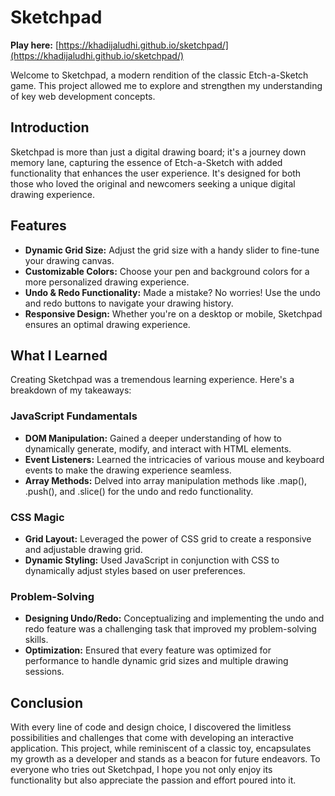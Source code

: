 # Sketchpad

**Play here:** [https://khadijaludhi.github.io/sketchpad/](https://khadijaludhi.github.io/sketchpad/)

Welcome to Sketchpad, a modern rendition of the classic Etch-a-Sketch game. This project allowed me to explore and strengthen my understanding of key web development concepts.

## Introduction

Sketchpad is more than just a digital drawing board; it's a journey down memory lane, capturing the essence of Etch-a-Sketch with added functionality that enhances the user experience. It's designed for both those who loved the original and newcomers seeking a unique digital drawing experience.

## Features

- **Dynamic Grid Size:** Adjust the grid size with a handy slider to fine-tune your drawing canvas.
- **Customizable Colors:** Choose your pen and background colors for a more personalized drawing experience.
- **Undo & Redo Functionality:** Made a mistake? No worries! Use the undo and redo buttons to navigate your drawing history.
- **Responsive Design:** Whether you're on a desktop or mobile, Sketchpad ensures an optimal drawing experience.

## What I Learned

Creating Sketchpad was a tremendous learning experience. Here's a breakdown of my takeaways:

### JavaScript Fundamentals

- **DOM Manipulation:** Gained a deeper understanding of how to dynamically generate, modify, and interact with HTML elements.
- **Event Listeners:** Learned the intricacies of various mouse and keyboard events to make the drawing experience seamless.
- **Array Methods:** Delved into array manipulation methods like .map(), .push(), and .slice() for the undo and redo functionality.

### CSS Magic

- **Grid Layout:** Leveraged the power of CSS grid to create a responsive and adjustable drawing grid.
- **Dynamic Styling:** Used JavaScript in conjunction with CSS to dynamically adjust styles based on user preferences.

### Problem-Solving

- **Designing Undo/Redo:** Conceptualizing and implementing the undo and redo feature was a challenging task that improved my problem-solving skills.
- **Optimization:** Ensured that every feature was optimized for performance to handle dynamic grid sizes and multiple drawing sessions.

## Conclusion

With every line of code and design choice, I discovered the limitless possibilities and challenges that come with developing an interactive application. This project, while reminiscent of a classic toy, encapsulates my growth as a developer and stands as a beacon for future endeavors. To everyone who tries out Sketchpad, I hope you not only enjoy its functionality but also appreciate the passion and effort poured into it.
